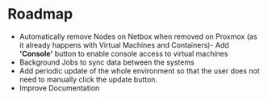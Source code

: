 # Roadmap

- Automatically remove Nodes on Netbox when removed on Proxmox (as it already happens with Virtual Machines and Containers)- Add **'Console'** button to enable console access to virtual machines
- Background Jobs to sync data between the systems
- Add periodic update of the whole environment so that the user does not need to manually click the update button.
- Improve Documentation